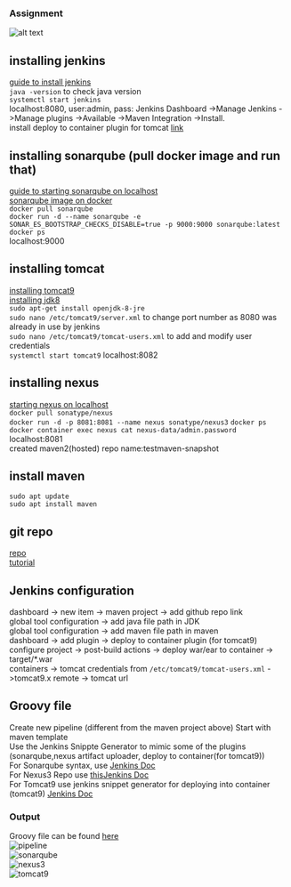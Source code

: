 ### Assignment ###  
![alt text](https://github.com/jasonltr/KCMavenWebProject/blob/master/Images/Screenshot%20from%202022-04-25%2015-06-51.png)  

## installing jenkins ##  
[guide to install jenkins](https://www.jenkins.io/doc/book/installing/linux/)  
`java -version` to check java version  
`systemctl start jenkins`  
localhost:8080, user:admin, pass: 
Jenkins Dashboard ->Manage Jenkins ->Manage plugins ->Available ->Maven Integration ->Install.  
install deploy to container plugin for tomcat  [link](https://www.middlewareinventory.com/blog/jenkins-tomcat-deploy-deploying-application-tomcat-using-jenkins/)  


## installing sonarqube (pull docker image and run that) ##  
[guide to starting sonarqube on localhost](https://docs.sonarqube.org/latest/setup/get-started-2-minutes/)  
[sonarqube image on docker](https://hub.docker.com/_/sonarqube/)  
`docker pull sonarqube`  
`docker run -d --name sonarqube -e SONAR_ES_BOOTSTRAP_CHECKS_DISABLE=true -p 9000:9000 sonarqube:latest`  
`docker ps`  
localhost:9000  

## installing tomcat ##  
[installing tomcat9](https://linuxhint.com/install_apache_tomcat_server_ubuntu/)  
[installing jdk8](http://openjdk.java.net/install/index.html)  
`sudo apt-get install openjdk-8-jre`  
`sudo nano /etc/tomcat9/server.xml` to change port number as 8080 was already in use by jenkins  
`sudo nano /etc/tomcat9/tomcat-users.xml` to add and modify user credentials  
`systemctl start tomcat9`
localhost:8082  

## installing nexus ##  
[starting nexus on localhost](https://ahgh.medium.com/how-to-setup-sonatype-nexus-3-repository-manager-using-docker-7ff89bc311ce)  
`docker pull sonatype/nexus`  
`docker run -d -p 8081:8081 --name nexus sonatype/nexus3`
`docker ps`
`docker container exec nexus cat nexus-data/admin.password`  
localhost:8081  
created maven2(hosted) repo name:testmaven-snapshot  

## install maven ##  
`sudo apt update`  
`sudo apt install maven`  

## git repo ##  
[repo](https://github.com/jasonltr/KCMavenWebProject)  
[tutorial](https://www.youtube.com/watch?v=meaD9y1RPNc)  

## Jenkins configuration ##  
dashboard -> new item -> maven project -> add github repo link  
global tool configuration -> add java file path in JDK  
global tool configuration -> add maven file path in maven  
dashboard -> add plugin -> deploy to container plugin (for tomcat9)
configure project -> post-build actions -> deploy war/ear to container -> target/*.war  
containers -> tomcat credentials from  `/etc/tomcat9/tomcat-users.xml` ->tomcat9.x remote -> tomcat url  

## Groovy file ##  
Create new pipeline (different from the maven project above)
Start with maven template  
Use the Jenkins Snippte Generator to mimic some of the plugins (sonarqube,nexus artifact uploader, deploy to container(for tomcat9))  
For Sonarqube syntax, use [Jenkins Doc](https://www.jenkins.io/doc/pipeline/steps/sonar/)  
For Nexus3 Repo use [this](https://www.youtube.com/watch?v=ftTjxztcT14)[Jenkins Doc](https://www.jenkins.io/doc/pipeline/steps/nexus-artifact-uploader/)  
For Tomcat9 use jenkins snippet generator for deploying into container (tomcat9) [Jenkins Doc](https://www.jenkins.io/doc/pipeline/steps/deploy/#deploy-deploy-warear-to-a-container)  

### Output ###  
Groovy file can be found [here](https://github.com/jasonltr/KCMavenWebProject/blob/master/pipeline)  
![pipeline](https://github.com/jasonltr/KCMavenWebProject/blob/master/Images/pipeline%20success.jpg)  
![sonarqube](https://github.com/jasonltr/KCMavenWebProject/blob/master/Images/Sonarqube%20success.png)  
![nexus3](https://github.com/jasonltr/KCMavenWebProject/blob/master/Images/nexus3%20success.png)  
![tomcat9](https://github.com/jasonltr/KCMavenWebProject/blob/master/Images/tomcat9%20success.png)  